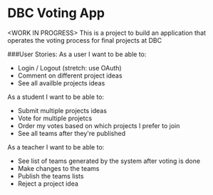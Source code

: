 # DBC Voting App
&lt;WORK IN PROGRESS> This is a project to build an application that operates the voting process for final projects at DBC

###User Stories:
As a user I want to be able to:
- Login / Logout (stretch: use OAuth)
- Comment on different project ideas
- See all availble projects ideas

As a student I want to be able to:
- Submit multiple projects ideas
- Vote for multiple projetcs
- Order my votes based on which projects I prefer to join
- See all teams after they're published

As a teacher I want to be able to:
- See list of teams generated by the system after voting is done
- Make changes to the teams
- Publish the teams lists
- Reject a project idea
